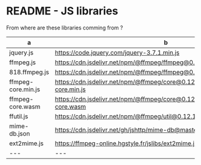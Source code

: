 # README - JS libraries

From where are these libraries comming from ?

| a | b |
|---|---|
| jquery.js | https://code.jquery.com/jquery-3.7.1.min.js |
| ffmpeg.js | https://cdn.jsdelivr.net/npm/@ffmpeg/ffmpeg@0.12.7/dist/umd/ffmpeg.js |
| 818.ffmpeg.js | https://cdn.jsdelivr.net/npm/@ffmpeg/ffmpeg@0.12.7/dist/umd/814.ffmpeg.js |
| ffmpeg-core.min.js | https://cdn.jsdelivr.net/npm/@ffmpeg/core@0.12.4/dist/umd/ffmpeg-core.min.js |
| ffmpeg-core.wasm | https://cdn.jsdelivr.net/npm/@ffmpeg/core@0.12.4/dist/umd/ffmpeg-core.wasm |
| ffutil.js | https://cdn.jsdelivr.net/npm/@ffmpeg/util@0.12.1/dist/umd/index.js |
| mime-db.json | https://cdn.jsdelivr.net/gh/jshttp/mime-db@master/db.json |
| ext2mime.js | https://ffmpeg-online.hgstyle.fr/jslibs/ext2mime.js |
|---|---|
